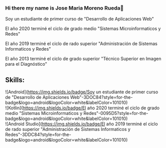 ### Hi there my name is Jose Maria Moreno Rueda👋
Soy un estudiante de primer curso de "Desarrollo de Aplicaciones Web"

El año 2020 terminé el ciclo de grado medio "Sistemas Microinformaticos y Redes"

El año 2019 terminé el ciclo de rado superior "Administración de Sistemas Informaticos y Redes"

El año 2013 terminé el ciclo de grado superior "Técnico Superior en Imagen para el Diagnóstico"

## Skills:
![Android](https://img.shields.io/badge/Soy un estudiante de primer curso de "Desarrollo de Aplicaciones Web"-3DOC84?style=for-the-badge&logo=android&logoColor=white&labelColor=101010)</br>
![Kotlin](https://img.shields.io/badge/El año 2020 terminé el ciclo de grado medio "Sistemas Microinformaticos y Redes"-0095D5?style=for-the-badge&logo=android&logoColor=white&labelColor=101010)</br>
![Android Studio](https://img.shields.io/badge/El año 2019 terminé el ciclo de rado superior "Administración de Sistemas Informaticos y Redes"-3DDC84?style=for-the-badge&logo=android&logoColor=white&labelColor=101010)</br>




<!--
**JoseMariaMorenoRueda/JoseMariaMorenoRueda** is a ✨ _special_ ✨ repository because its `README.md` (this file) appears on your GitHub profile.


